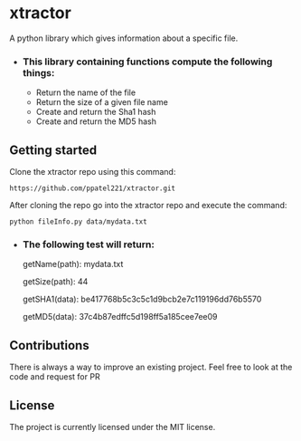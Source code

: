 # xtractor #
 A python library which gives information about a specific file. 

* ### This library containing functions compute the following things:
  * Return the name of the file
  * Return the size of a given file name
  * Create and return the Sha1 hash
  * Create and return the MD5 hash

## Getting started ##
Clone the xtractor repo using this command:

`https://github.com/ppatel221/xtractor.git`

After cloning the repo go into the xtractor repo and execute the command:

`python fileInfo.py data/mydata.txt`

* ### The following test will return:
  getName(path): mydata.txt
  
  getSize(path): 44
  
  getSHA1(data): be417768b5c3c5c1d9bcb2e7c119196dd76b5570
  
  getMD5(data): 37c4b87edffc5d198ff5a185cee7ee09

## Contributions ##
There is always a way to improve an existing project. Feel free to look at the code and request for PR

## License ##
The project is currently licensed under the MIT license.
